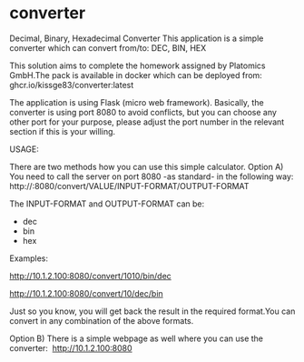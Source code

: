 # converter
Decimal, Binary, Hexadecimal Converter
This application is a simple converter which can convert from/to: DEC, BIN, HEX

This solution aims to complete the homework assigned by Platomics GmbH.The pack is available in docker which can be deployed from:
ghcr.io/kissge83/converter:latest

The application is using Flask (micro web framework).
Basically, the converter is using port 8080 to avoid conflicts, but you can choose any other port for your purpose, please adjust the port number in the relevant section if this is your willing.

USAGE:

There are two methods how you can use this simple calculator.
Option A)
You need to call the server on port 8080 -as standard- in the following way:
http://<IP>:8080/convert/VALUE/INPUT-FORMAT/OUTPUT-FORMAT

The INPUT-FORMAT and OUTPUT-FORMAT can be:
- dec
- bin
- hex

Examples: 

http://10.1.2.100:8080/convert/1010/bin/dec

http://10.1.2.100:8080/convert/10/dec/bin


Just so you know, you will get back the result in the required format.You can convert in any combination of the above formats.

Option B)
There is a simple webpage as well where you can use the converter: 
http://10.1.2.100:8080
